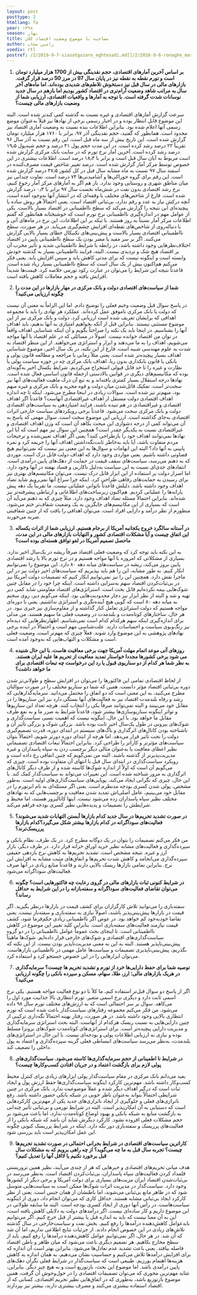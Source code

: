 ```yaml
---
layout: post
posttype: 2
htmllang: fa
year: ۱۳۹۸
season: بهار
title: مصاحبه با موضوع وضعیت اقتصاد کلان
author: رامین مجاب
usediv: rtl
postref: /2/2019-9-7-siasatgozare_eghtesadi.md[]/2/2016-9-6-ronaghe_maskan.md[]/2/2016-8-8-tahlil_nerkh_blmdt.md[]/2/2017-8-1-seif3rah.md[]/2/2017-12-19-makharej_roshd.md[]/2/2019-3-5-roshd_ayandeh.md[]/2/2018-9-9-bare_sangin.md[]/2/2017-8-15-ba_rantjooha_chekonim.md[]/2/2018-1-9-sarkoob_hemayt_naghd.md[]/2/2018-5-28-arz_saghf_gheimat.md
---
```


1. **بر اساس آخرین آمارهای اقتصادی، حجم نقدینگی بیش از 1700 هزار میلیارد تومان است و تورم نقطه به نقطه نیز در پایان سال 97 در مرز 50 درصد قرار گرفت. بازارهای مالی در سال قبل نیز دستخوش تلاطم‌های شدیدی بوده‌اند. اما ماه‌های آخر سال به مراتب شاهد وضعیت آرام‌تری در اقتصاد کشور بودیم اما بازهم در سال جدید نوسانات شدت گرفته است. با توجه به آمارها و واقعیات اقتصادی، ارزیابی شما از وضعیت بازارهای مالی چیست؟**

سرعت گزارش آمارهای اقتصادی و غیره نسبت به گذشته کمی کندتر شده است. البته این موضوع قابل انتظار بوده و در اخبار رسمی برخی از نهادها نیز قبلاً به‌عنوان موضع رسمی آنها اعلام شده بود. بنابراین اطلاعات بنده نسبت به وضعیت آماری اقتصاد نیز محدود است. همانطور که گفتید، حجم نقدینگی آذر ۹۷، برابر با ۱۷۶۰ هزار میلیارد تومان گزارش شده است. این تاریخ بیش از سه ماه قبل است. این رقم نسبت به آذر سال ۹۶ تقریباً ۲۲ درصد رشد کرده است. در این مدت حجم پول ۴۱ درصد و حجم شبه‌پول ۱۹٫۵ درصد رشد کرده است. آخرین آمار نرخ تورم که در سایت بانک مرکزی گزارش شده است مربوط به آبان سال قبل است و برابر با ۱۸٫۴ درصد است. اطلاعات بیشتری در این خصوص توسط مرکز آمار گزارش شده است. درصد تغییر شاخص قیمت مصرف‌کننده در اسفند سال ۹۷ نسبت به ماه مشابه سال قبل در کل کشور ۴۷٫۵ درصد گزارش شده است. این رقم برای گروه خوراکی‌ها و آشامیدنی‌ها ۷۴ درصد است. تفاوت چندانی نیز میان مناطق شهری و روستایی وجود ندارد. باز هم اگر به آمارهای مرکز آمار رجوع کنیم،‌ نرخ رشد اقتصادی بدون نفت در شش‌ماه نخست سال ۹۷ برابر با ۰٫۳ درصد گزارش شده است. فارغ از شاخص‌های مختلف یا وقفه‌ای که در انتشار آنها به‌وجود آمده است، آنچه درکش نیاز به عدد و رقم ندارد، بی‌ثباتی اقتصاد است. یعنی احتمالاً هر روش ساده یا پیچیده‌ای این نتیجه را گزارش می‌کند که سطح نااطمینانی در اقتصاد بسیار بالاست. یکی از عوامل مهم در اندازه‌گیری نااطمینانی نرخ تورم است که خوشبختانه همانطور که گفتم اطلاعات مرکز آمار نسبتاً به روز هستند. با تیکه بر این اطلاعات، این نرخ در ماه‌های آتی و با دنباله‌روی از شاخص‌های نقطه‌ای افزایش چشم‌گیری می‌یابد. در هر صورت، سطح نااطمینانی اقتصادی بسیار بالاست و پیش‌بینی‌های تکنیکال خطای بسیار بالایی گزارش می‌کنند. اگر بر سر مفید یا مضر بودن یک سطح نااطمینانی پایین در اقتصاد اختلاف‌نظرهایی وجود داشته باشد، در رابطه با شرایط نااطمینانی شدید و تأثیر مخرب  آن بر اقتصاد هیچ شک و تردیدی نیست. البته، فرایند نااطمینانی بسیار به گذشته خودش وابسته است و اینگونه نیست که برای مدتی کاهش یابد و سپس افزایش یابد. یعنی فکر می‌کنم هم‌اکنون بیش از یک سال است که سطح نااطمینانی بسیار زیاد شده است. قاعدتاً نتیجه این شرایط را می‌توان در عبارت رکود تورمی خلاصه کرد. قیمت‌ها شدیداً افزایش یافته و حجم معاملات کاهش یافته است. 

2. **شما از سیاست‌های اقتصادی دولت و بانک‌ مرکزی در مهار بازارها  در این مدت را چگونه ارزیابی می‌کنید؟**

در پاسخ سوال قبل وضعیت وخیم فعلی را توضیح دادم. اما این الزاماً به معنی آن نیست که دولت یا بانک مرکزی ناموفق عمل کرد‌ه‌اند. عملکرد هر نهادی را باید با مجموعه اهدافی که برایشان تعریف شده است ارزیابی کرد. دولت و بانک مرکزی نیز از این موضوع مستثنی نیستند. بنابراین قبل از آنکه بخواهیم امتیازی به آنها بدهیم، باید اهداف آنها را بشناسیم. در اینجا باید یک نکته را صراحتاً بگویم و آن اینکه شناسایی اهداف واقعاً در توان من اقتصاد خوانده نیست. اصولاً در مسائلی که در علم اقتصاد با آنها مواجه می‌شویم، اهداف را به ما می‌دهند و ابزار و استراتژی می‌خواهند. از این منظر اقتصاد به شدت به علوم مهندسی شبیه است. فارغ از این نکته، در یک سال اخیر، موضوع شناسایی اهداف بسیار پیچیده‌تر شده است. یعنی مثلاً زمانی با مراجعه و مطالعه قانون پولی و بانکی یا قانون بانکداری بدون ربا، اهداف بانک مرکزی چه در حوزه سیاست پولی یا نظارت و غیره را تا حد قابل قبولی استخراج می‌کردیم. شرایط یکسال اخیر به‌گونه‌ای بوده که مکانیسم‌های دیگری در قوانین بالادستی ازجمله قانون اساسی فعال شده است. نهادها درجه استقلال بسیار کمتری یافته‌اند و به تبع آن درک ماهیت فعالیت‌های آنها نیز سخت‌تر است. تفکیک قائل‌شدن میان دولت و قوه مجریه و بانک مرکزی و غیره مبهم بود، مبهم‌تر نیز شده است.  سوالات زیادی در اینجا مطرح می‌شود. اینکه تا چه اندازه اهداف اقتصادی دولت مستقل از اهداف غیراقتصادی آنهاست؟ قاعدتاً اگر اهداف اقتصادی و غیراقتصادی در هم تنیده باشند، فرایند امتیازدهی به سیاست‌های اقتصادی دولت و بانک مرکزی سخت می‌شود. قاعدتاً برخی رویکردهای سیاست خارجی اثرات اقتصادی به‌جای گذاشته است. ارزیابی این موضوع سخت است. سوال مهمی که پاسخ به آن می‌تواند کمی از درجه دشواری این مبحث بکاهد آن است که وزن اهداف اقتصادی و غیراقتصادی نسبت به یکدیگر چقدر است؟ همچنین این سوال نیز مهم است که آیا این نهادها نمی‌توانند اهداف خود را بازطراحی کنند؟ یعنی اگر اهداف تعیین‌شده و ترجیحات مردم متفاوت باشد، آیا باید به‌خاطر ثابت‌نگه‌داشتن اهداف آنها را جریمه کرد و نمره پایینی به آنها داد؟ البته این ابهامات و سوال‌ها به این معنی نیز نیست که نمی‌توانیم هیچ قضاوتی داشته باشیم. یعنی مواردی وجود دارد که اهداف دولت قابل درک است. موردی که به ذهنم می‌رسد، سیاست‌های سقف قیمت در حمایت از دهک‌های پایین درآمدی است. انتقادهای جدی‌‌ای نسبت به این سیاست  به‌دلیل ناکاریی و فساد نهفته در آنها وجود دارد. اما اصرار دولت بر استفاده از این ابزار قابل درک نیست. می‌توان مکانیسم‌های بهتری نیز برای رسیدن به حمایت‌های رفاهی طراحی کرد. اینکه چرا سراغ آنها نمی‌رویم شاید تضاد اهداف وجود داشته باشد. دلیلش قاعدتاً ناتوانی عملیاتی نیست. ما تقریباً یک دهه پیش یارانه‌ها را عملیاتی کردیم. هم‌اکنون زیرساخت‌های اطلاعاتی و ارتباطی پیشرفته‌تر نیز شده‌اند. بنابراین احتمالاً مسئله تضاد اهداف وجود دارد.  مثلاً چیزی که به ذهنم می‌آید آن است که بسیاری از این مکانیسم‌های جایگزین به یک وضعیت شفاف‌تر ختم می‌شود. منظورم از نظر درآمد و دارایی افراد است. می‌توان اهدافی را یافت که از چنین شفافیتی ضربه می‌خورند. 

3. **در آستانه سالگرد خروج یکجانبه آمریکا از برجام هستیم. ارزیابی شما از اثرات یکساله این اتفاق چیست و آیا مشکلات اقتصادی کشور و التهابات بازارهای مالی در این مدت، ماحصل تصمیم آمریکا در لغو توافق هسته‌ای بوده است؟**

به این نکته باید توجه کرد که وضعیت فعلی اقتصاد صرفاً ریشه در یک‌سال اخیر ندارد. بسیاری از مشکلاتی که امروزه با آنها مواجه هستیم و در نرخ تورم بالا یا رشد اقتصادی پایین بروز می‌کند، ریشه در سیاست‌های میانه دهه ۸۰ دارد. این موضوع را نمی‌توانیم انکار کنیم. به طور مشابه، این را هم باید بپذیریم که سیاست‌های اخیر دولت نیز در این ماجرا نقش دارد. همچنین این را نیز نمی‌توانیم انکار کنیم که تصمیمات دولت آمریکا نیز در بی‌ثبات‌کردن اقتصاد سهم به‌سزایی داشته است. اینکه چرا خود را در مقابل چنین شوک‌هایی بیمه نکرده‌ایم قابل بحث است. استراتژی‌های اقتصاد مقاومتی شاید کمی دیر تهیه و شد و البته از نظر ابزار نیز دچار محدودیت‌هایی بود. اینکه می‌گویم دیر، روی سخنم به میانه دهه ۸۰ است که گویی هیچ آینده‌نگری و استراتژی نداشتیم. یعنی با دوره‌ای مواجه هستیم که دولت استراتژی تعامل کنار گذاشته و از مقاوم‌سازی نیز خبری نبود. در هر حال، ساختارهای کوتاه‌مدت و بلندمدت در وضعیت فعلی ما سهیم هستند. من مدلی برای اندازه‌گیری اینکه سهم هرکدام کدام است نمی‌شناسم. اظهارنظرهایی که دیده‌ام نیز رنگ‌وبوی سیاست و احساسات دارند. علت‌شناسی مهم است و احتمالاً در آينده برخی نهادهای پژوهشی به این موضوع وارد شوند. فعلاً چیزی که مهم‌تر است، وضعیت فعلی است و مشکلات و التهاب‌هایی که به‌وجود آمده است.

4. **روزهای آتی موعد اتمام مهلت آمریکا جهت برخی معافیت هاست. با این حال شنیده می شود برخی کشورها مجددا خواستار تمدید معافیت از تحریم ها علیه ایران هستند. به نظر شما هر کدام از دو سناریوی قبول یا رد این درخواست چه تبعات اقتصادی برای ما خواهد داشت؟**

از لحاظ اقتصادی تمامی این فاکتورها را می‌توان در افزایش سطح و طولانی‌تر شدن دوره بی‌ثباتی اقتصاد مؤثر دانست. همین که شما دو سناریو مختلف را در صورت سوالتان مطرح می‌کنید، به این معنی است که دو اتفاق را محتمل می‌دانید. سرمایه‌گذارهایی که رشد و رفاه بلندمدت اقتصاد نیز به فعالیت‌های آنها بستگی دارد نیز این سناریوها را در مقابل خود می‌بینند و البته نمی‌توانند صرفاً یکی را انتخاب کنند. هرچه تعداد این سناریوها و تواتر اینگونه سناریوسازی‌ها بیشتر شود، قاعدتاً شرایط به ضرر ما و به نفع طرف مقابل ما خواهد بود. با این حال، اینگونه نیست که اهمیت نسبی سیاست‌گذاری و شوک‌های بیرونی در طول یک‌سال اخیر ثابت بوده باشد. بزرگی شوک و بزرگی تأثیر آن و ناشناخته بودن کانال‌های اثرگذاری و باگ‌های سیستم در ابتدای دوره، قدرت تصمیم‌گیری دولت را تحت تأثیر قرار می‌دهد. اما هرچه از ابتدای دوره دورتر شویم، احتمالاً بتوان سیاست‌‌های مؤثرتر و کاراتر را طراحی کرد. بنابراین احتمالاً تبعات اقتصادی تصمیماتی نظیر اعطای معافیت یا به‌عنوان مثالی دیگر برچسب زدن به سپاه پاسداران و غیره مدیریت‌پذیرتر از گذشته باشند. البته من نمی‌گویم که چنین اتفاقی رخ داده است و رویکرد سیاست‌گذاری در ابتدای سال قبل با انتهای آن متفاوت بوده است. چیزی که می‌گویم آن است که اولاً از اندازه شوک‌ها کاسته شده و از طرف دیگر کانال‌های اثرگذاری به مرور شناخته شده است. این تغییرات می‌تواند به سیاست‌گذار کمک کند. با این حال، چیزی که نگرانی ایجاد می‌کند، پویایی‌های سیاست‌گذاری‌های اولیه است. به‌طور مشخص، پولی شدن کسری بودجه مدنظرم است. یعنی اگر مسئله‌ای به نام ابرتورم را در مقابل خود می‌بینیم، عامل اصلی‌اش تمدید شدن معافیت و برچسب‌هایی که به نهادهای مختلف نظیر سپاه پاسداران زده می‌شود نیست. اینها کاتالیزور هستند، اما محیط و شرایطش را تصمیمات و پدیده‌هایی نظیر کسری بودجه فراهم می‌کند. 

5. **در صورت تشدید تحریم‌ها در سال جدید کدام بازارها آبستن التهابات شدید می‌شوند؟فعالیت‌های سوداگرانه در کدام بازارها بیشتر شکل می‌گیرد؟کدام بازارها پرریسک‌ترند؟**

من فکر می‌کنم تصمیمات را بتوان در یک دوگانه مطرح کرد. در یک طرف، نظام بانکی و سپرده‌گذاری و فعالیت‌های مشابه نظیر خرید اوراق خزانه قرار دارد. در طرف دیگر، بازار ارز و غیره. نتیجه مشخص است. تشدید تحریم‌ها به کاهش نرخ بازدهی حقیقی سپرده‌گذاری می‌انجامد و کاهش شدت تحریم‌ها و اتفاق‌های مثبت مشابه به افزایش این نرخ. بنابراین تمامی بازارها ریسک بالایی دارند و قاعدتاً منابع زیادی در آنها صرف فعالیت‌های سوداگرانه می‌شود. 

6. **در شرایط کنونی ثبات بازارهای مالی در گروی رعایت چه فاکتورهایی است؟ چگونه می‌توان تقاضای فعالیت‌های سوداگرانه و سفته‌بازانه را در این شرایط به حداقل رساند؟**

سفته‌بازی را می‌توانید تلاش کارگزاران برای کشف قیمت در بازارها درنظر بگیرید. اگر قیمت در بازارها پیش‌بینی‌پذیر باشند، اصولاً نیازی به سفته‌بازی و سفته‌باز نیست. یعنی تقاضا خودبه‌خود کم خواهد بود. در عوض اگر نااطمینانی زیادی حکم‌فرما شود، کشف قیمت نیازمند فعالیت‌های سفته‌بازی است. بنابراین کلید تغییر این موضوع در کاهش نااطمینانی است. تا اینجای بحث عموماً عوامل نااطمینانی را در دو گروه سیاست‌گذاری‌های اقتصادی و شوک‌های خارجی قرار داده‌ایم. شوک‌ها ماهیتاً پیش‌بینی‌ناپذیر هستند. البته به این به معنی مدیریت‌ناپذیر بودن نیست. از این نکته که بگذریم، پیش‌بینی‌ناپذیری تصمیمات و سیاست‌ها عامل مهمی در نااطمینانی بازارهاست. می‌توان ابزارهایی را در این خصوص جستجو کرد و استفاده کرد.

7. **توصیه شما برای حفظ دارایی‌ها خرد از تورم و تشدید تحریم ها چیست؟ سرمایه‌گذاری در هریک بازارهای مالی؛ ارز، طلا، سهام، مسکن و سپرده بانکی را چگونه ارزیابی می‌کنید؟**

اگر از پاسخ دو سوال قبل‌تر استفاده کنم، ما کلاً با دو نوع فعالیت مواجه هستیم. یکی نرخ اسمی ثابت دارد و دیگری نرخ اسمی متغیر. تورم انتظاری بالا جذابیت مورد اول را می‌کاهد. سوال بر سر احتمالی است که به ارزش‌های مختلف تورم سال ۹۸ داده می‌شود. من فکر می‌کنم مجموعه رفتارهای سیاست‌گذار باعث شده است که تورم انتظاری بالایی وجود داشته باشد. در هر صورت، رفتار بهینه احتمالاً نگه‌داری ترکیبی از چنین دارایی‌هایی به نسبت ریسک هرکدام از آنهاست. البته بحث استراتژی سرمایه‌گذاری و مدیریت دارایی پیچیده‌تر است. برای استراتژی‌های کوتاه‌مدت شوک‌های برونزا مسلط بوده و نیازی به ارزیابی اطلاعات پولی و بودجه‌ای نیست. با این حال در استراتژی‌های بلندمدت، به‌نظر می‌رسد سیاست‌های انبساطی فعلی گزینه سپرده‌گذاری و اعتماد به پول داخلی را تضعیف کند.

8. **در شرایط نا اطمینانی از حجم سرمایه‌گذاری‌ها کاسته می‌شود. سیاست‌گذاری‌های پولی لازم برای بازگشت اعتماد و در جریان افتادن کسب‌وکارها چیست؟**

بعید می‌دانم بانک مرکزی در مقام سیاست‌گذار پولی ابزارهای زیادی برای کنترل محیط کسب‌وکار داشته باشد. مهم‌ترین کارکرد اینگونه سیاست‌گذاری‌ها حفظ ارزش پول و ایجاد ثبات است که درگیر اهداف دیگر شده و عملاً  موضوعیت ندارد. بانک مرکزی در چنین شرایطی احتمالاً بتواند به‌عنوان ناظر خوبی در شبکه بانکی حضور داشته باشد. رفع ناترازی‌های فعلی و جلوگیری از ایجاد ناترازی‌های جدید یکی از مهم‌ترین کارکردهایی است که دستیابی به آن امکان‌پذیر است. البته در شرایط تورمی و بی‌ثباتی تأثیر چندانی به بازگشت منابع به شبکه بانکی و بهبود اوضاع کوتاه‌مدت ندارد، اما باعث می‌شود بر حجم مشکلات فعلی افزوده نشود. کارکرد دیگرش شاید آن باشد که شبکه بانکی را از فعالیت‌های پرریسک و سفته‌بازی دور نگه دارد. اینکه در شرایط پرریسک کنونی چگونه این عمل امکان‌پذیر است باید بررسی شود.	

9. **کاراترین سیاست‌های اقتصادی در شرایط بحرانی احتمالی در صورت تشدید تحریم‌ها چیست؟ تجربه سال قبل به ما چه می‌گوید؟ از چه راهی برویم که به مشکلات سال قبل برخورد نکنیم یا لااقل آنها را تعدیل کنیم؟**

هدف میانی تحریم‌های اقتصادی و خبرهایی که هر از چندی می‌آیند، نظیر همین تروریستی قلمداد کردن فعالیت‌های سپاه پاسداران، بی‌ثبات‌کردن اقتصاد است. به‌نظر می‌رسد در بی‌ثبات‌شدن اقتصاد ایران مزیت‌های بسیاری برای دولت آمریکا و برخی دیگر از کشورها وجود دارد. سیاست‌گذار در مدیریت اثرات شوک‌ها ممکن است به سیاست‌هایی متوسل شود که در ظاهر مانع بی‌ثباتی می‌شوند، اما باطنشان از همان جنس است. یعنی از نظر کارکرد ایجاد بی‌ثباتی مشابه هستند. حداقل کاری که می‌توان انجام داد، دوری از اینگونه سیاست‌هاست. در رأس آنها دوری از ایجاد کسری بودجه است. البته ما سابقه طولانی در این موضوع داریم و کار ساده‌ای نیست. اگر درآمدهای دولت به دلایلی کاهش یافته است، این به آن معنا نیست که باید به اندازه قبل یا بیشتر از قبل خرج کنیم. اگر می‌توانیم بایدعوامل کاهش‌دهنده درآمدها را رفع کنیم. بخش نفت و سیاست‌خارجی در سال گذشته تلاش‌های زیادی در این خصوص انجام دادند. از جزئیات نتایج اطلاعی نداریم، اما آن شد که آن شد. در هر حال، اگر نمی‌توانیم عوامل کاهش‌دهنده درآمدها را رفع کنیم، باید از سطح مخارج بکاهیم. هر تصمیم دیگری باعث می‌شود که میان ظاهر و باطن اقتصاد فاصله بیافتد. یعنی باعث تشدید عدم تعادل‌ها می‌شود. بنابراین بهتر است آن اندازه که برای افزایش درآمدها تلاش می‌کنیم و حساسیت نشان می‌دهیم، به همان اندازه به کاهش هزینه‌ها اهتمام بورزیم. طبیعی است که سیاست‌گذار در شرایط فعلی نگران دهک‌های پایین درآمدی باشد. اما موضوع این بحث، بازتوزیع است و نه هیچ چیز دیگر. بنابراین، شاید مهم‌ترین محوری که می‌توان تصمیمات اقتصادی را در حول‌وحوش آن گرفت، همین موضوع بازتوزیع باشد، به‌طوری که در اتفاق‌هایی نظیر تحریم اقتصادی، کسانی که از اقتصاد استفاده بیشتری می‌کنند و مصرف بیشتری دارند، بیشتر نیز بپردازند.